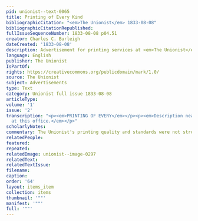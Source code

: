 ```yaml
---
pid: unionist--text-0065
title: Printing of Every Kind
bibliographicCitation: "<em>The Unionist</em> 1833-08-08"
bibliographicCitationRepublished: 
fullIssueSequenceNumber: 1833-08-08 p04.51
creator: Charles C. Burleigh
dateCreated: '1833-08-08'
description: Advertisement for printing services at <em>The Unionist</em> offices
language: English
publisher: The Unionist
IsPartOf: 
rights: https://creativecommons.org/publicdomain/mark/1.0/
source: The Unionist
subject: Advertisements
type: Text
category: Unionist full issue 1833-08-08
articleType: 
volume: '1'
issue: '2'
transcription: "<p><em>PRINTING OF EVERY</em></p><p><em>Description neatly executed
  at this office.</em></p>"
scholarlyNotes: 
commentary: The Unionist's printing quality and standards were not strong, to be honest!
relatedPeople: 
featured: 
repeated: 
relatedImage: unionist--image-0297
relatedText: 
relatedTextIssue: 
filename: 
caption: 
order: '64'
layout: items_item
collection: items
thumbnail: '""'
manifest: '""'
full: '""'
---
```

